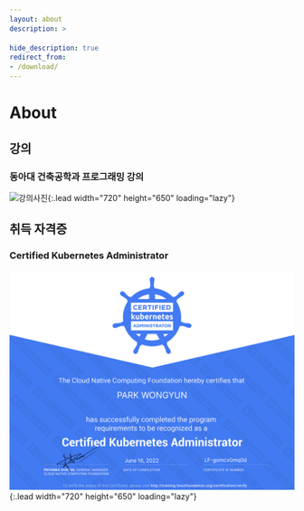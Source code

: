 ```yaml
---
layout: about
description: >

hide_description: true
redirect_from:
- /download/
---
```


# About

<!--author-->

## 강의

### 동아대 건축공학과 프로그래밍 강의

![강의사진](/assets/img/blog/lecture.png){:.lead width="720" height="650" loading="lazy"}
## 취득 자격증

### Certified Kubernetes Administrator
![cka](/assets/img/blog/cka.PNG){:.lead width="720" height="650" loading="lazy"}
